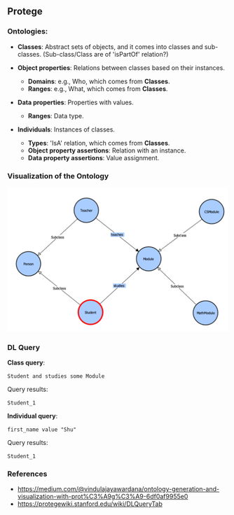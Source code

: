 ## Protege

### Ontologies:

* **Classes**: Abstract sets of objects, and it comes into classes and sub-classes. (Sub-class/Class are of 'isPartOf' relation?)

* **Object properties**: Relations between classes based on their instances.
	* **Domains**: e.g., Who, which comes from **Classes**. 
	* **Ranges**: e.g., What, which comes from **Classes**.

* **Data properties**: Properties with values.
	* **Ranges**: Data type.

* **Individuals**: Instances of classes.
	* **Types**: 'IsA' relation, which comes from **Classes**.
	* **Object property assertions**: Relation with an instance.
	* **Data property assertions**: Value assignment.

### Visualization of the Ontology

![vowl](./pix/vowl.png)

### DL Query

**Class query**:
```
Student and studies some Module
```

Query results:
```
Student_1
```

**Individual query**:
```
first_name value "Shu"
```

Query results:
```
Student_1
```

### References

* https://medium.com/@vindulajayawardana/ontology-generation-and-visualization-with-prot%C3%A9g%C3%A9-6df0af9955e0
* https://protegewiki.stanford.edu/wiki/DLQueryTab

